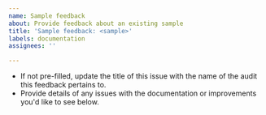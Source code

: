 ```yaml
---
name: Sample feedback
about: Provide feedback about an existing sample
title: 'Sample feedback: <sample>'
labels: documentation
assignees: ''

---
```


* If not pre-filled, update the title of this issue with the name of the audit this feedback pertains to.
* Provide details of any issues with the documentation or improvements you'd like to see below.
